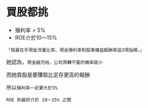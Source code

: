 # 買股都挑


- 殖利率 > 5%
- ROE介於10～15%
 
`「我最在乎現金流量比率、現金殖利率和股東權益報酬率這3項指標。」`

她認為，`現金越充裕，公司周轉不靈的機率就小`

而她買股是要賺取比定存更高的報酬

所以`殖利率一定要大於5%`

`ROE 則最好介於 10～15% 之間`